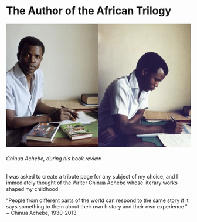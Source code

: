 # The Author of the African Trilogy



![Screenshot of Chinua Achebe](/images/IMG_E2637.JPG)
###### Chinua Achebe, during his book review

I was asked to create a tribute page for any subject of my choice, and I immediately thought of the Writer Chinua Achebe whose literary works shaped my childhood.

"People from different parts of the world can respond to the same story
if it says something to them about their own history
and their own experience." ~ Chinua Achebe, 1930-2013.